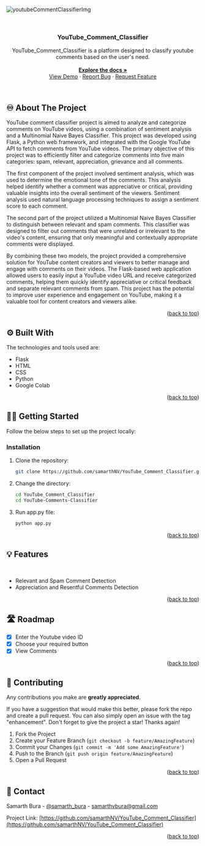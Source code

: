 <a name="readme-top"></a>

![youtubeCommentClassifierImg](https://github.com/samarthNV/YouTube_Comment_Classifier/assets/105542518/9425d971-46f0-4e07-aafd-55161487151f)

<!-- PROJECT LOGO -->
<br/>
<div align="center">

  <h3 align="center"><b>YouTube_Comment_Classifier</b></h3>

  <p align="center">
    YouTube_Comment_Classifier is a platform designed to classify youtube comments based on the user's need.
    <br />
    <br>
    <a href="https://github.com/samarthNV/YouTube_Comment_Classifier"><strong>Explore the docs »</strong></a>
    <br />
    <a href="https://github.com/samarthNV/YouTube_Comment_Classifier">View Demo</a>
    ·
    <a href="https://github.com/samarthNV/YouTube_Comment_Classifier/issues">Report Bug</a>
    ·
    <a href="https://github.com/samarthNV/YouTube_Comment_Classifier/issues">Request Feature</a>
  </p>
</div>

<!-- ABOUT THE PROJECT -->
<br>

## ♾️ About The Project

YouTube comment classifier project is aimed to analyze and categorize comments on YouTube videos, using a combination of sentiment analysis and a Multinomial Naive Bayes Classifier. This project was developed using Flask, a Python web framework, and integrated with the Google YouTube API to fetch comments from YouTube videos. The primary objective of this project was to efficiently filter and categorize comments into five main categories: spam, relevant, appreciation, grievance and all comments.

The first component of the project involved sentiment analysis, which was used to determine the emotional tone of the comments. This analysis helped identify whether a comment was appreciative or critical, providing valuable insights into the overall sentiment of the viewers. Sentiment analysis used natural language processing techniques to assign a sentiment score to each comment.

The second part of the project utilized a Multinomial Naive Bayes Classifier to distinguish between relevant and spam comments. This classifier was designed to filter out comments that were unrelated or irrelevant to the video's content, ensuring that only meaningful and contextually appropriate comments were displayed.

By combining these two models, the project provided a comprehensive solution for YouTube content creators and viewers to better manage and engage with comments on their videos. The Flask-based web application allowed users to easily input a YouTube video URL and receive categorized comments, helping them quickly identify appreciative or critical feedback and separate relevant comments from spam. This project has the potential to improve user experience and engagement on YouTube, making it a valuable tool for content creators and viewers alike.

<p align="right">(<a href="#readme-top">back to top</a>)</p>

## ⚙️ Built With

The technologies and tools used are:

- Flask
- HTML
- CSS
- Python
- Google Colab


<p align="right">(<a href="#readme-top">back to top</a>)</p>

<!-- GETTING STARTED -->

## 🧑‍💻 Getting Started

Follow the below steps to set up the project locally:

### Installation

1. Clone the repository:

   ```sh
   git clone https://github.com/samarthNV/YouTube_Comment_Classifier.git
   ```

2. Change the directory:

   ```sh
   cd YouTube_Comment_Classifier
   cd YouTube-Comments-Classifier
   ```

3. Run app.py file:

   ```sh
   python app.py
   ```

<p align="right">(<a href="#readme-top">back to top</a>)</p>

## 💡 Features

<br>

- Relevant and Spam Comment Detection
- Appreciation and Resentful Comments Detection

<p align="right">(<a href="#readme-top">back to top</a>)</p>

<!-- ROADMAP -->

## 🛣️ Roadmap

- [x] Enter the Youtube video ID
- [x] Choose your required button
- [x] View Comments

<p align="right">(<a href="#readme-top">back to top</a>)</p>

<!-- CONTRIBUTING -->

## 👣 Contributing

Any contributions you make are **greatly appreciated**.

If you have a suggestion that would make this better, please fork the repo and create a pull request. You can also simply open an issue with the tag "enhancement".
Don't forget to give the project a star! Thanks again!

1. Fork the Project
2. Create your Feature Branch (`git checkout -b feature/AmazingFeature`)
3. Commit your Changes (`git commit -m 'Add some AmazingFeature'`)
4. Push to the Branch (`git push origin feature/AmazingFeature`)
5. Open a Pull Request

<p align="right">(<a href="#readme-top">back to top</a>)</p>

<!-- CONTACT -->

## 📧 Contact

Samarth Bura - [@samarth_bura](https://www.linkedin.com/in/samarth-bura-25717622a/) - samarthvbura@gmail.com

Project Link: [https://github.com/samarthNV/YouTube_Comment_Classifier](https://github.com/samarthNV/YouTube_Comment_Classifier)

<p align="right">(<a href="#readme-top">back to top</a>)</p>
